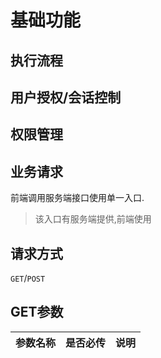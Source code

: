 # 基础功能 

## 执行流程

## 用户授权/会话控制

## 权限管理

## 业务请求

前端调用服务端接口使用单一入口.
> 该入口有服务端提供,前端使用

## 请求方式
`GET`/`POST`
## GET参数
| 参数名称    | 是否必传 | 说明 |
| -------- | -------- | ------ |